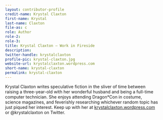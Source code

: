 ```yaml
---
layout: contributor-profile
credit-name: Krystal Claxton
first-name: Krystal
last-name: Claxton
file-as: c
role: Author
role-2:
role-3:
title: Krystal Claxton — Work in Fireside
description:
twitter-handle: krystalclaxton
profile-pic: krystal-claxton.jpg
website-url: krystalclaxton.wordpress.com
short-name: krystal-claxton
permalink: krystal-claxton
---
```


Krystal Claxton writes speculative fiction in the sliver of time between raising a three-year-old with her wonderful husband and being a full-time computer technician. She enjoys attending Dragon*Con in costume, science magazines, and feverishly researching whichever random topic has just piqued her interest. Keep up with her at [krystalclaxton.wordpress.com](http://krystalclaxton.wordpress.com) or @krystalclaxton on Twitter.

